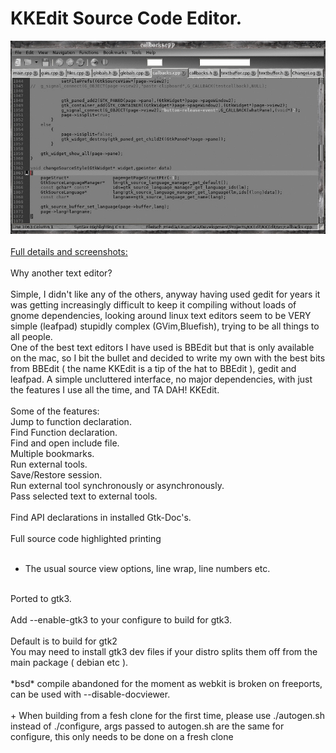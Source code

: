 # **KKEdit Source Code Editor.**<br>
![KKEdit](screenshots/main.jpg?raw=true "KKEdit")<br>
<br>
[Full details and screenshots:](http://kkedit.freeddns.org)<br>
<br>
Why another text editor?<br>
<br>
Simple, I didn't like any of the others, anyway having used gedit for years it was getting increasingly difficult to keep it compiling without loads of gnome dependencies, looking around linux text editors seem to be VERY simple (leafpad) stupidly complex (GVim,Bluefish), trying to be all things to all people.<br>
One of the best text editors I have used is BBEdit but that is only available on the mac, so I bit the bullet and decided to write my own with the best bits from BBEdit ( the name KKEdit is a tip of the hat to BBEdit ), gedit and leafpad. A simple uncluttered interface, no major dependencies, with just the features I use all the time, and TA DAH! KKEdit.<br>
<br>
Some of the features:<br>
Jump to function declaration.<br>
Find Function declaration.<br>
Find and open include file.<br>
Multiple bookmarks.<br>
Run external tools.<br>
Save/Restore session.<br>
Run external tool synchronously or asynchronously.<br>
Pass selected text to external tools.<br>
<br>
Find API declarations in installed Gtk-Doc's.<br>
<br>
Full source code highlighted printing<br>
<br>
+ The usual source view options, line wrap, line numbers etc.<br>
<br>
Ported to gtk3.<br>
<br>
Add --enable-gtk3 to your configure to build for gtk3.<br>
<br>
Default is to build for gtk2<br>
You may need to install gtk3 dev files if your distro splits them off from the main package ( debian etc ).<br>
<br>
*bsd* compile abandoned for the moment as webkit is broken on freeports, can be used with --disable-docviewer.<br>
<br>
+ When building from a fesh clone for the first time, please use ./autogen.sh instead of ./configure, args passed to autogen.sh are the same for configure, this only needs to be done on a fresh clone<br>
